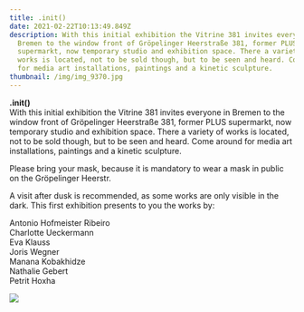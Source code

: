 ```yaml
---
title: .init()
date: 2021-02-22T10:13:49.849Z
description: With this initial exhibition the Vitrine 381 invites everyone in
  Bremen to the window front of Gröpelinger Heerstraße 381, former PLUS
  supermarkt, now temporary studio and exhibition space. There a variety of
  works is located, not to be sold though, but to be seen and heard. Come around
  for media art installations, paintings and a kinetic sculpture.
thumbnail: /img/img_9370.jpg
---
```

**.init()**\
With this initial exhibition the Vitrine 381 invites everyone in Bremen to the window front of Gröpelinger Heerstraße 381, former PLUS supermarkt, now temporary studio and exhibition space. There a variety of works is located, not to be sold though, but to be seen and heard. Come around for media art installations, paintings and a kinetic sculpture. 

Please bring your mask, because it is mandatory to wear a mask in public on the Gröpelinger Heerstr. 

A visit after dusk is recommended, as some works are only visible in the dark. This first exhibition presents to you the works by:

Antonio Hofmeister Ribeiro\
Charlotte Ueckermann\
Eva Klauss\
Joris Wegner\
Manana Kobakhidze\
Nathalie Gebert\
Petrit Hoxha



![](/img/img_9376.jpg)